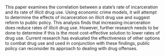 This paper examines the correlation between a state’s rate of incarceration and its rate of illicit drug use. Using economic crime models,
it will attempt to determine the effects of incarceration on illicit drug use and suggest reform to public policy. This analysis finds that
increasing incarceration does reduce rates of illicit drug use. However, further research needs to be done to determine if this is the most
cost-effective solution to lower rates of drug use. Current research has evaluated the effectiveness of other options to combat drug use
and used in conjunction with these findings, public policy can reconsider its approach to dealing with drug offenses.
